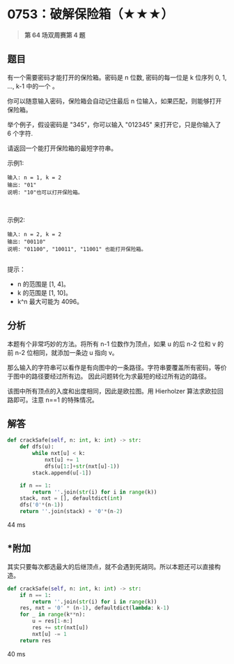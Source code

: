 # 0753：破解保险箱（★★★）


> **第 64 场双周赛第 4 题**

## 题目

有一个需要密码才能打开的保险箱。密码是 n 位数, 密码的每一位是 k 位序列 0, 1, ..., k-1 中的一个 。

你可以随意输入密码，保险箱会自动记住最后 n 位输入，如果匹配，则能够打开保险箱。

举个例子，假设密码是 "345"，你可以输入 "012345" 来打开它，只是你输入了 6 个字符.

请返回一个能打开保险箱的最短字符串。


示例1:

    输入: n = 1, k = 2
    输出: "01"
    说明: "10"也可以打开保险箱。
 

示例2:

    输入: n = 2, k = 2
    输出: "00110"
    说明: "01100", "10011", "11001" 也能打开保险箱。
     

提示：
- n 的范围是 [1, 4]。
- k 的范围是 [1, 10]。
- k^n 最大可能为 4096。


## 分析

本题有个非常巧妙的方法。将所有 n-1 位数作为顶点，如果 u 的后 n-2 位和 v 的前 n-2 位相同，就添加一条边 u 指向 v。

那么输入的字符串可以看作是有向图中的一条路径。字符串要覆盖所有密码，等价于图中的路径要经过所有边。
因此问题转化为求最短的经过所有边的路径。 

该图中所有顶点的入度和出度相同，因此是欧拉图。用 Hierholzer 算法求欧拉回路即可。注意 n==1 的特殊情况。

## 解答

```python
def crackSafe(self, n: int, k: int) -> str:
    def dfs(u):
        while nxt[u] < k:
            nxt[u] += 1
            dfs(u[1:]+str(nxt[u]-1))
        stack.append(u[-1])

    if n == 1:
        return ''.join(str(i) for i in range(k))
    stack, nxt = [], defaultdict(int)
    dfs('0'*(n-1))
    return ''.join(stack) + '0'*(n-2)
```
44 ms

## *附加

其实只要每次都选最大的后继顶点，就不会遇到死胡同。所以本题还可以直接构造。

```python
def crackSafe(self, n: int, k: int) -> str:
    if n == 1:
        return ''.join(str(i) for i in range(k))
    res, nxt = '0' * (n-1), defaultdict(lambda: k-1)
    for _ in range(k**n):
        u = res[1-n:]
        res += str(nxt[u])
        nxt[u] -= 1
    return res
```
40 ms
